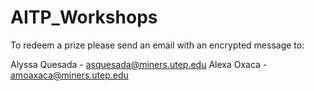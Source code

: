 # AITP_Workshops

To redeem a prize please send an email with an encrypted message to:

Alyssa Quesada - asquesada@miners.utep.edu
Alexa Oxaca - amoaxaca@miners.utep.edu
